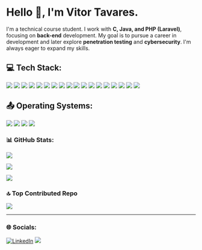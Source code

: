
# Hello 👋, I'm Vitor Tavares.
I'm a technical course student. I work with **C, Java, and PHP (Laravel)**, focusing on **back-end** development. My goal is to pursue a career in development and later explore **penetration testing** and **cybersecurity**. I'm always eager to expand my skills.

## 💻 Tech Stack:
<img src="https://img.shields.io/badge/c-%2300599C.svg?style=for-the-badge&logo=c&logoColor=white"> <img src="https://img.shields.io/badge/c%23-%23239120.svg?style=for-the-badge&logo=csharp&logoColor=white"> <img src="https://img.shields.io/badge/lua-%232C2D72.svg?style=for-the-badge&logo=lua&logoColor=white"/> <img src="https://img.shields.io/badge/javascript-%23323330.svg?style=for-the-badge&logo=javascript&logoColor=%23F7DF1E"> <img src="https://img.shields.io/badge/PowerShell-%235391FE.svg?style=for-the-badge&logo=powershell&logoColor=white"/> <img src="https://img.shields.io/badge/github%20pages-121013?style=for-the-badge&logo=github&logoColor=white"/>  <img src="https://img.shields.io/badge/Insomnia-black?style=for-the-badge&logo=insomnia&logoColor=5849BE"/> <img src="https://img.shields.io/badge/postgres-%23316192.svg?style=for-the-badge&logo=postgresql&logoColor=white"/> <img src="https://img.shields.io/badge/mysql-%2300000f.svg?style=for-the-badge&logo=mysql&logoColor=white"/> <img src="https://img.shields.io/badge/MariaDB-003545?style=for-the-badge&logo=mariadb&logoColor=white">
<img src="https://img.shields.io/badge/HTML5-E34F26?style=for-the-badge&logo=html5&logoColor=white"/>  <img src = "https://img.shields.io/badge/java-%23ED8B00.svg?style=for-the-badge&logo=openjdk&logoColor=white"/> <img src="https://img.shields.io/badge/php-%23777BB4.svg?style=for-the-badge&logo=php&logoColor=white"/> <img src="https://img.shields.io/badge/laravel-%23FF2D20.svg?style=for-the-badge&logo=laravel&logoColor=white"/> <img src="https://img.shields.io/badge/mysql-4479A1.svg?style=for-the-badge&logo=mysql&logoColor=white"/>
<img src="https://img.shields.io/badge/Docker-2CA5E0?style=for-the-badge&logo=docker&logoColor=white"/> <img src="https://img.shields.io/badge/Spring_Boot-6DB33F?style=for-the-badge&logo=spring-boot&logoColor=white" />  <img src="https://img.shields.io/badge/React_Native-20232A?style=for-the-badge&logo=react&logoColor=61DAFB" />      

## 📤 Operating Systems:
<img src="https://img.shields.io/badge/Kali_Linux-557C94?style=for-the-badge&logo=kali-linux&logoColor=white" /> 
<img src="https://img.shields.io/badge/Ubuntu-E95420?style=for-the-badge&logo=ubuntu&logoColor=white"/>
<img src="https://img.shields.io/badge/Fedora-51A2DA?style=for-the-badge&logo=fedora&logoColor=white"/> 
<img src="https://img.shields.io/badge/Windows-0078D6?style=for-the-badge&logo=windows&logoColor=white" />  

### 📊 GitHub Stats:
![](https://github-readme-stats.vercel.app/api?username=SincooV&theme=radical&hide_border=false&include_all_commits=true&count_private=true)<br/>

![](https://github-readme-streak-stats.herokuapp.com/?user=SincooV&theme=radical&hide_border=false)<br/>

![](https://github-readme-stats.vercel.app/api/top-langs/?username=SincooV&theme=radical&hide_border=false&include_all_commits=true&count_private=true&layout=compact)

### 🔝 Top Contributed Repo
![](https://github-contributor-stats.vercel.app/api?username=SincooV&limit=5&theme=dark&combine_all_yearly_contributions=true)


---

### 🌐 Socials: 
  [![LinkedIn](https://img.shields.io/badge/LinkedIn-0077B5?style=for-the-badge&logo=linkedin&logoColor=white)](https://www.linkedin.com/in/vitor-leite-398481331) 
  [![](https://visitcount.itsvg.in/api?id=SincooV&icon=1&color=6)](https://visitcount.itsvg.in)
